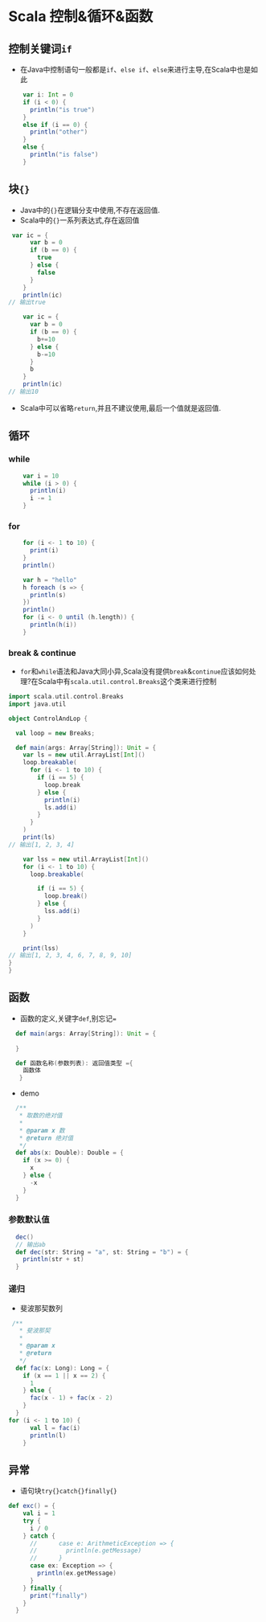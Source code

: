 # Scala 控制&循环&函数
## 控制关键词`if`
- 在Java中控制语句一般都是`if`、`else if`、`else`来进行主导,在Scala中也是如此
```scala
    var i: Int = 0
    if (i < 0) {
      println("is true")
    }
    else if (i == 0) {
      println("other")
    }
    else {
      println("is false")
    }
```

## 块`{}`
- Java中的`{}`在逻辑分支中使用,不存在返回值.
- Scala中的`{}`一系列表达式,存在返回值
```scala
 var ic = {
      var b = 0
      if (b == 0) {
        true
      } else {
        false
      }
    }
    println(ic)
// 输出true
```

```scala
    var ic = {
      var b = 0
      if (b == 0) {
        b+=10
      } else {
        b-=10
      }
      b
    }
    println(ic)
// 输出10
```
- Scala中可以省略`return`,并且不建议使用,最后一个值就是返回值.
## 循环
### while
```scala
    var i = 10
    while (i > 0) {
      println(i)
      i -= 1
    }
```
### for
```scala
    for (i <- 1 to 10) {
      print(i)
    }
    println()

    var h = "hello"
    h foreach (s => {
      println(s)
    })
    println()
    for (i <- 0 until (h.length)) {
      println(h(i))
    }
```
### break & continue
- `for`和`while`语法和Java大同小异,Scala没有提供`break`&`continue`应该如何处理?在Scala中有`scala.util.control.Breaks`这个类来进行控制
```scala
import scala.util.control.Breaks
import java.util

object ControlAndLop {

  val loop = new Breaks;

  def main(args: Array[String]): Unit = {
    var ls = new util.ArrayList[Int]()
    loop.breakable(
      for (i <- 1 to 10) {
        if (i == 5) {
          loop.break
        } else {
          println(i)
          ls.add(i)
        }
      }
    )
    print(ls)
// 输出[1, 2, 3, 4]

    var lss = new util.ArrayList[Int]()
    for (i <- 1 to 10) {
      loop.breakable(

        if (i == 5) {
          loop.break()
        } else {
          lss.add(i)
        }
      )
    }

    print(lss)
// 输出[1, 2, 3, 4, 6, 7, 8, 9, 10]
}
}
```

## 函数
- 函数的定义,关键字`def`,别忘记`=`
```scala
  def main(args: Array[String]): Unit = {
    
  }

  def 函数名称(参数列表): 返回值类型 ={
    函数体
   }
```


- demo
```scala
  /**
   * 取数的绝对值
   *
   * @param x 数
   * @return 绝对值
   */
  def abs(x: Double): Double = {
    if (x >= 0) {
      x
    } else {
      -x
    }
  }
```
### 参数默认值
```scala
  dec()
  // 输出ab
  def dec(str: String = "a", st: String = "b") = {
    println(str + st)
  }
```

### 递归
- 斐波那契数列
```scala
 /**
   * 斐波那契
   *
   * @param x
   * @return
   */
  def fac(x: Long): Long = {
    if (x == 1 || x == 2) {
      1
    } else {
      fac(x - 1) + fac(x - 2)
    }
  }
for (i <- 1 to 10) {
      val l = fac(i)
      println(l)
    }
```

## 异常
- 语句块`try{}catch{}finally{}`
```scala
def exc() = {
    val i = 1
    try {
      i / 0
    } catch {
      //      case e: ArithmeticException => {
      //        println(e.getMessage)
      //      }
      case ex: Exception => {
        println(ex.getMessage)
      }
    } finally {
      print("finally")
    }
  }
```